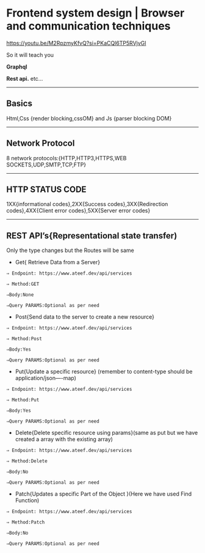 # Frontend  system design | Browser and communication techniques

https://youtu.be/M2RpzmyKfvQ?si=PKaCQl6TP5RVjvGl

So it will teach you

**Graphql**

**Rest api.** etc… 

---

## Basics

Html,Css {render blocking,cssOM} and Js {parser blocking DOM}

---

## **Network Protocol**

8 network protocols:{HTTP,HTTP3,HTTPS,WEB SOCKETS,UDP,SMTP,TCP,FTP}

---

## **HTTP STATUS CODE**

1XX{informational codes},2XX{Success codes},3XX{Redirection codes},4XX{Client error codes},5XX{Server error codes}

---

## **REST API’s**{Representational state transfer)

Only the type changes but the Routes will be same

- Get{ Retrieve Data from a Server}

`⇒ Endpoint: https://www.ateef.dev/api/services`

`⇒ Method:GET`

`⇒Body:None`

`⇒Query PARAMS:Optional as per need`

- Post{Send data to the server to create a new resource}

`⇒ Endpoint: https://www.ateef.dev/api/services`

`⇒ Method:Post`

`⇒Body:Yes`

`⇒Query PARAMS:Optional as per need`

- Put{Update a specific resource}  (remember to content-type should be application/json—-map)

 `⇒ Endpoint: https://www.ateef.dev/api/services`

`⇒ Method:Put`

`⇒Body:Yes`

`⇒Query PARAMS:Optional as per need`

- Delete{Delete specific resource using params}(same as put but we have created a array with the existing array)

 `⇒ Endpoint: https://www.ateef.dev/api/services`

`⇒ Method:Delete`

`⇒Body:No`

`⇒Query PARAMS:Optional as per need`

- Patch{Updates a specific Part of the Object }(Here we have used Find Function)

 `⇒ Endpoint: https://www.ateef.dev/api/services`

`⇒ Method:Patch`

`⇒Body:No`

`⇒Query PARAMS:Optional as per need`